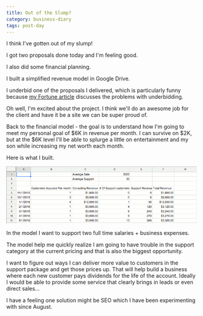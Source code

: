 ```yaml
---
title: Out of the Slump?
category: business-diary
tags: post-day
---
```


I think I've gotten out of my slump!

I got two proposals done today and I'm feeling good.

I also did some financial planning.

I built a simplified revenue model in Google Drive.

I underbid one of the proposals I delivered, which is particularly funny because [my Fortune article](http://fortune.com/2015/10/29/entrepreneurs-startups-financial-trouble/) discusses the problems with underbidding.

Oh well, I'm excited about the project. I think we'll do an awesome job for the client and have it be a site we can be super proud of.

Back to the financial model - the goal is to understand how I'm going to meet my personal goal of $6K in revenue per month. I can survive on $2K, but at the $6K level I'll be able to splurge a little on entertainment and my son while increasing my net worth each month.

Here is what I built.

![Simple Financial Model](/images/posts/2015-11-05-out-of-the-slump/simple-financial-model.gif "Simple financial model")

In the model I want to support two full time salaries + business expenses.

The model help me quickly realize I am going to have trouble in the support category at the current pricing and that is also the biggest opportunity.

I want to figure out ways I can deliver more value to customers in the support package and get those prices up. That will help build a business where each new customer pays dividends for the life of the account. Ideally I would be able to provide some service that clearly brings in leads or even direct sales...

I have a feeling one solution might be SEO which I have been experimenting with since August.
